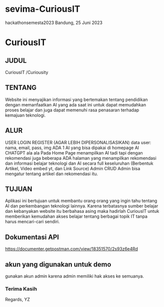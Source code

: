# sevima-CuriousIT
hackathonsemesta2023
Bandung, 25 Juni 2023

# CuriousIT

## JUDUL
CuriousIT /Curiousity

## TENTANG
Website ini menyajikan informasi yang bertemakan tentang pendidikan dengan memanfaatkan AI yang ada saat ini untuk dapat memudahkan proses belajar dan juga dapat memenuhi rasa penasaran terhadap kemajuan teknologi.

## ALUR
USER LOGIN REGISTER (AGAR LEBIH DIPERSONALISASIKAN)
data user: nama, email, pass, img
ADA 1 AI yang bisa dipakai di homepage AI CHATGPT ala ala
Pada Home Page menampilkan AI tadi tapi dengan rekomendasi juga beberapa
ADA halaman yang menampilkan rekomendasi dan informasi belajar teknologi dan AI secara full keseluruhan (Berbentuk Artikel, Video embed yt, dan Link Source)
Admin CRUD
Admin bisa mengatur tentang artikel dan rekomendasi itu.

## TUJUAN
Aplikasi ini bertujuan untuk membantu orang orang yang ingin tahu tentang AI dan perkembangan teknologi lainnya. Karena terbatasnya sumber belajar dan kebanyakan website itu berbahasa asing maka hadirlah CuriousIT untuk memberikan kemudahan akses belajar tentang berbagai topik IT tanpa harus mencari-cari sendiri.

## Dokumentasi API
https://documenter.getpostman.com/view/18351570/2s93z6e4Rd

## akun yang digunakan untuk demo
gunakan akun admin karena admin memiliki hak akses ke semuanya.

### Terima Kasih





Regards,
YZ
